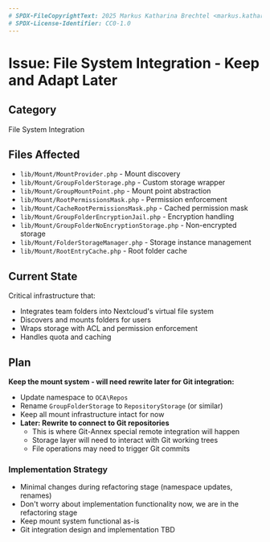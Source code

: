 ```yaml
---
# SPDX-FileCopyrightText: 2025 Markus Katharina Brechtel <markus.katharina.brechtel@thengo.net>
# SPDX-License-Identifier: CC0-1.0
---
```


# Issue: File System Integration - Keep and Adapt Later

## Category
File System Integration

## Files Affected
- `lib/Mount/MountProvider.php` - Mount discovery
- `lib/Mount/GroupFolderStorage.php` - Custom storage wrapper
- `lib/Mount/GroupMountPoint.php` - Mount point abstraction
- `lib/Mount/RootPermissionsMask.php` - Permission enforcement
- `lib/Mount/CacheRootPermissionsMask.php` - Cached permission mask
- `lib/Mount/GroupFolderEncryptionJail.php` - Encryption handling
- `lib/Mount/GroupFolderNoEncryptionStorage.php` - Non-encrypted storage
- `lib/Mount/FolderStorageManager.php` - Storage instance management
- `lib/Mount/RootEntryCache.php` - Root folder cache

## Current State
Critical infrastructure that:
- Integrates team folders into Nextcloud's virtual file system
- Discovers and mounts folders for users
- Wraps storage with ACL and permission enforcement
- Handles quota and caching

## Plan
**Keep the mount system - will need rewrite later for Git integration:**

- Update namespace to `OCA\Repos`
- Rename `GroupFolderStorage` to `RepositoryStorage` (or similar)
- Keep all mount infrastructure intact for now
- **Later: Rewrite to connect to Git repositories**
  - This is where Git-Annex special remote integration will happen
  - Storage layer will need to interact with Git working trees
  - File operations may need to trigger Git commits

### Implementation Strategy
- Minimal changes during refactoring stage (namespace updates, renames)
- Don't worry about implementation functionality now, we are in the refactoring stage
- Keep mount system functional as-is
- Git integration design and implementation TBD
